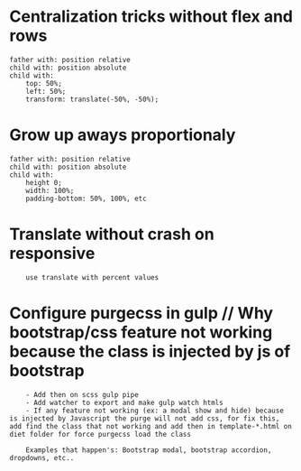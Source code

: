 # Centralization tricks without flex and rows
````
father with: position relative
child with: position absolute
child with:
    top: 50%;
    left: 50%;
    transform: translate(-50%, -50%);
````
# Grow up aways proportionaly
````
father with: position relative
child with: position absolute
child with:
    height 0;
    width: 100%;
    padding-bottom: 50%, 100%, etc
````

# Translate without crash on responsive
````
    use translate with percent values
````

# Configure purgecss in gulp // Why bootstrap/css feature not working because the class is injected by js of bootstrap
````
    - Add then on scss gulp pipe
    - Add watcher to export and make gulp watch htmls
    - If any feature not working (ex: a modal show and hide) because is injected by Javascript the purge will not add css, for fix this, add find the class that not working and add then in template-*.html on diet folder for force purgecss load the class

    Examples that happen's: Bootstrap modal, bootstrap accordion, dropdowns, etc..
````